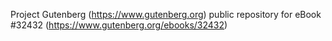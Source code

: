 Project Gutenberg (https://www.gutenberg.org) public repository for eBook #32432 (https://www.gutenberg.org/ebooks/32432)
